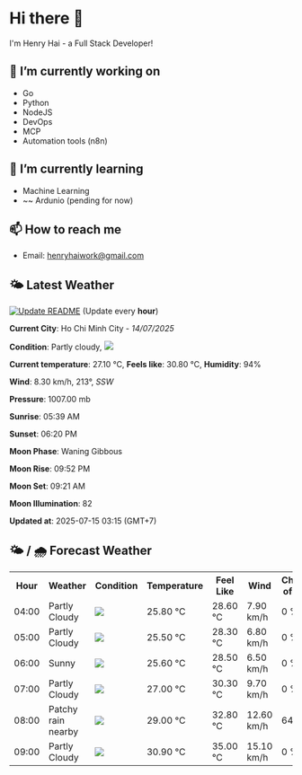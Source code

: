 # Hi there 👋

I'm Henry Hai - a Full Stack Developer!

## 🔭 I’m currently working on

- Go
- Python
- NodeJS
- DevOps
- MCP
- Automation tools (n8n)

## 🌱 I’m currently learning

- Machine Learning
- ~~ Ardunio (pending for now)

## 📫 How to reach me

- Email: <henryhaiwork@gmail.com>

## 🌤️ Latest Weather
[![Update README](https://github.com/henry0hai/henry0hai/actions/workflows/udpateReadme.yml/badge.svg)](https://github.com/henry0hai/henry0hai/actions/workflows/udpateReadme.yml)
(Update every **hour**)
<!-- CURRENT_WEATHER:START -->
**Current City**: Ho Chi Minh City - *14/07/2025*

**Condition**: Partly cloudy, <img src="https://cdn.weatherapi.com/weather/64x64/night/116.png"/>

**Current temperature**: 27.10 °C, **Feels like**: 30.80 °C, **Humidity**: 94%

**Wind**: 8.30 km/h, 213°, *SSW*

**Pressure**: 1007.00 mb

**Sunrise**: 05:39 AM

**Sunset**: 06:20 PM

**Moon Phase**: Waning Gibbous

**Moon Rise**: 09:52 PM

**Moon Set**: 09:21 AM

**Moon Illumination**: 82

**Updated at**: 2025-07-15 03:15 (GMT+7)<!-- CURRENT_WEATHER:END -->

## 🌤️ / 🌧️ Forecast Weather
<!-- FORECAST_WEATHER:START -->
<table>
		<tr>
			<th>Hour</th>
			<th>Weather</th>
			<th>Condition</th>
			<th>Temperature</th>
			<th>Feel Like</th>
			<th>Wind</th>
			<th>Chance of Rain</th>
		</tr>
				<tr>
					<td>04:00</td>
					<td>Partly Cloudy </td>
					<td><img src='https://cdn.weatherapi.com/weather/64x64/night/116.png'/></td>
					<td>25.80 °C</td>
					<td>28.60 °C</td>
					<td>7.90 km/h</td>
					<td>0 %</td>
				</tr>
				<tr>
					<td>05:00</td>
					<td>Partly Cloudy </td>
					<td><img src='https://cdn.weatherapi.com/weather/64x64/night/116.png'/></td>
					<td>25.50 °C</td>
					<td>28.30 °C</td>
					<td>6.80 km/h</td>
					<td>0 %</td>
				</tr>
				<tr>
					<td>06:00</td>
					<td>Sunny</td>
					<td><img src='https://cdn.weatherapi.com/weather/64x64/day/113.png'/></td>
					<td>25.60 °C</td>
					<td>28.50 °C</td>
					<td>6.50 km/h</td>
					<td>0 %</td>
				</tr>
				<tr>
					<td>07:00</td>
					<td>Partly Cloudy </td>
					<td><img src='https://cdn.weatherapi.com/weather/64x64/day/116.png'/></td>
					<td>27.00 °C</td>
					<td>30.30 °C</td>
					<td>9.70 km/h</td>
					<td>0 %</td>
				</tr>
				<tr>
					<td>08:00</td>
					<td>Patchy rain nearby</td>
					<td><img src='https://cdn.weatherapi.com/weather/64x64/day/176.png'/></td>
					<td>29.00 °C</td>
					<td>32.80 °C</td>
					<td>12.60 km/h</td>
					<td>64 %</td>
				</tr>
				<tr>
					<td>09:00</td>
					<td>Partly Cloudy </td>
					<td><img src='https://cdn.weatherapi.com/weather/64x64/day/116.png'/></td>
					<td>30.90 °C</td>
					<td>35.00 °C</td>
					<td>15.10 km/h</td>
					<td>0 %</td>
				</tr>
</table>
<!-- FORECAST_WEATHER:END -->
